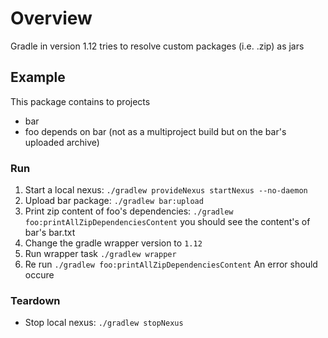 # Overview

Gradle in version 1.12 tries to resolve custom packages (i.e. .zip) as jars

## Example
This package contains to projects
 - bar
 - foo depends on bar (not as a multiproject build but on the bar's uploaded archive)

### Run
 1. Start a local nexus: `./gradlew provideNexus startNexus --no-daemon`
 2. Upload bar package: `./gradlew bar:upload`
 3. Print zip content of foo's dependencies: `./gradlew foo:printAllZipDependenciesContent`
 	you should see the content's of bar's bar.txt
 4. Change the gradle wrapper version to `1.12`
 6. Run wrapper task `./gradlew wrapper` 
 5. Re run `./gradlew foo:printAllZipDependenciesContent`
 	An error should occure


### Teardown
 - Stop local nexus: `./gradlew stopNexus`
